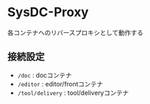 # SysDC-Proxy

各コンテナへのリバースプロキシとして動作する

## 接続設定

- `/doc` : docコンテナ
- `/editor` : editor/frontコンテナ
- `/tool/delivery` : tool/deliveryコンテナ
